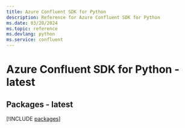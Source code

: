 ```yaml
---
title: Azure Confluent SDK for Python
description: Reference for Azure Confluent SDK for Python
ms.date: 03/28/2024
ms.topic: reference
ms.devlang: python
ms.service: confluent
---
```

# Azure Confluent SDK for Python - latest
## Packages - latest
[!INCLUDE [packages](confluent-index.md)]